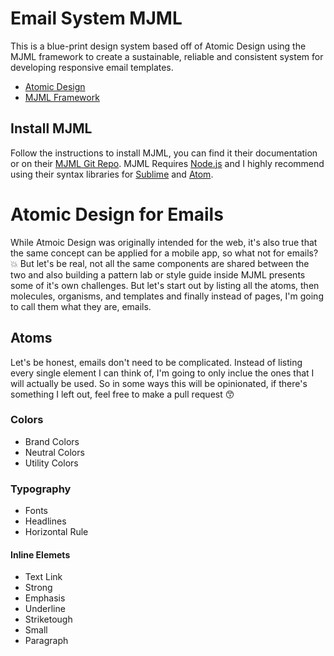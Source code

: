 # Email System MJML

This is a blue-print design system based off of Atomic Design using the MJML framework to create a sustainable, reliable and consistent system for developing responsive email templates. 

* [Atomic Design](http://bradfrost.com/blog/post/atomic-web-design/)
* [MJML Framework](https://mjml.io/)

## Install MJML

Follow the instructions to install MJML, you can find it their documentation or on their [MJML Git Repo](https://github.com/mjmlio/mjml). MJML Requires [Node.js](https://nodejs.org/en/) and I highly recommend using their syntax libraries for [Sublime](https://github.com/mjmlio/mjml-syntax) and [Atom](https://atom.io/packages/language-mjml).



# Atomic Design for Emails

While Atmoic Design was originally intended for the web, it's also true that the same concept can be applied for a mobile app, so what not for emails? :boom: But let's be real, not all the same components are shared between the two and also building a pattern lab or style guide inside MJML presents some of it's own challenges. But let's start out by listing all the atoms, then molecules, organisms, and templates and finally instead of pages, I'm going to call them what they are, emails.

## Atoms 

Let's be honest, emails don't need to be complicated. Instead of listing every single element I can think of, I'm going to only inclue the ones that I will actually be used. So in some ways this will be opinionated, if there's something I left out, feel free to make a pull request :kissing_smiling_eyes:

### Colors
* Brand Colors
* Neutral Colors
* Utility Colors

### Typography
* Fonts
* Headlines
* Horizontal Rule

#### Inline Elemets
* Text Link
* Strong
* Emphasis
* Underline
* Striketough
* Small
* Paragraph